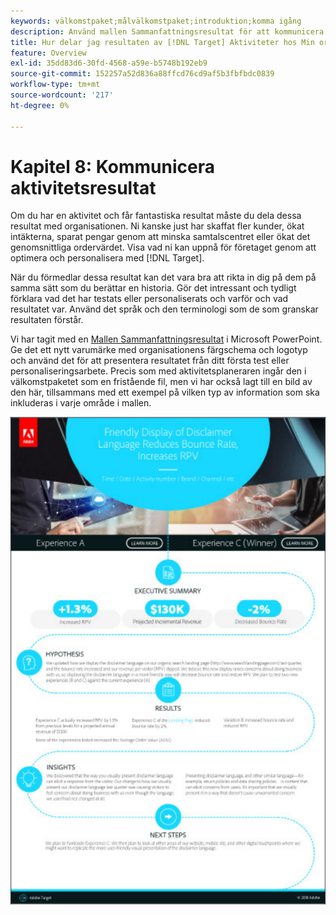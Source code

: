 ```yaml
---
keywords: välkomstpaket;målvälkomstpaket;introduktion;komma igång
description: Använd mallen Sammanfattningsresultat för att kommunicera dina framgångar med Adobe [!DNL Target] verksamhet.
title: Hur delar jag resultaten av [!DNL Target] Aktiviteter hos Min organisation?
feature: Overview
exl-id: 35dd83d6-30fd-4568-a59e-b5748b192eb9
source-git-commit: 152257a52d836a88ffcd76cd9af5b3fbfbdc0839
workflow-type: tm+mt
source-wordcount: '217'
ht-degree: 0%

---
```


# Kapitel 8: Kommunicera aktivitetsresultat

Om du har en aktivitet och får fantastiska resultat måste du dela dessa resultat med organisationen. Ni kanske just har skaffat fler kunder, ökat intäkterna, sparat pengar genom att minska samtalscentret eller ökat det genomsnittliga ordervärdet. Visa vad ni kan uppnå för företaget genom att optimera och personalisera med [!DNL Target].

När du förmedlar dessa resultat kan det vara bra att rikta in dig på dem på samma sätt som du berättar en historia. Gör det intressant och tydligt förklara vad det har testats eller personaliserats och varför och vad resultatet var. Använd det språk och den terminologi som de som granskar resultaten förstår.

Vi har tagit med en [Mallen Sammanfattningsresultat](/help/main/assets/executive-summary.zip) i Microsoft PowerPoint. Ge det ett nytt varumärke med organisationens färgschema och logotyp och använd det för att presentera resultatet från ditt första test eller personaliseringsarbete. Precis som med aktivitetsplaneraren ingår den i välkomstpaketet som en fristående fil, men vi har också lagt till en bild av den här, tillsammans med ett exempel på vilken typ av information som ska inkluderas i varje område i mallen.

![Sammanfattningsrapport](/help/main/c-intro/assets/executive-summary-report.png)
